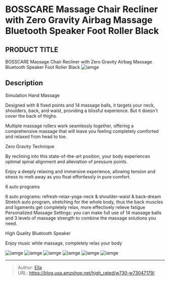 # BOSSCARE Massage Chair Recliner with Zero Gravity Airbag Massage Bluetooth Speaker Foot Roller Black


## PRODUCT TITLE 

BOSSCARE Massage Chair Recliner with Zero Gravity Airbag Massage Bluetooth Speaker Foot Roller Black
![iamge](https://b2bfiles1.gigab2b.cn/image/wkseller/5530/20220919_bb13e020e826ade424404b27a2aa05df.jpg)

## Description

Simulation Hand Massage

Designed with 8 fixed points and 14 massage balls, it targets your neck, shoulders, back, and waist, providing a blissful experience. But it doesn&#39;t cover the back of thighs.

Multiple massage rollers work seamlessly together, offering a comprehensive massage that will leave you feeling completely comforted and relaxed from head to toe.








Zero Gravity Technique

By reclining into this state-of-the-art position, your body experiences optimal spinal alignment and alleviation of pressure points.

Enjoy a deeply relaxing and immersive experience, allowing tension and stress to melt away as you float effortlessly in pure comfort.






















6 auto programs

6 auto programs: refresh-relax-yoga-neck &amp; shoulder-waist &amp; back-dream
Stretch auto program, stretching for the whole body, thus the back muscles and ligaments get completely relax, more effectively relieve fatigue
Personalized Massage Settings: you can make full use of 14 massage balls and 3 levels of massage strength to combine the massage solutions you need.








High Quality Bluetooth Speaker

Enjoy music while massage, completely relax your body










![iamge](https://b2bfiles1.gigab2b.cn/image/wkseller/5530/20220919_4915e78709bf17b2235e600c07aca8ee.jpg)
![iamge](https://b2bfiles1.gigab2b.cn/image/wkseller/5530/20220518_02047bbd89f0823940774771eeb96365.jpg)
![iamge](https://b2bfiles1.gigab2b.cn/image/wkseller/5530/20220518_057090be5096ba558561f37ade2fb2f2.jpg)
![iamge](https://b2bfiles1.gigab2b.cn/image/wkseller/5530/20220518_a20ead7d87fc95b9cc21e685acd13dac.jpg)
![iamge](https://b2bfiles1.gigab2b.cn/image/wkseller/5530/20220518_5d49ae9378ff2a6b98945b05c86f9e88.jpg)
![iamge](https://b2bfiles1.gigab2b.cn/image/wkseller/5530/20220518_5117297f0477e27139283d5341d1f55c.jpg)


---

> Author: [Ella](https://blog.usa.amzshop.net/)  
> URL: https://blog.usa.amzshop.net/high_rated/w730-w73047179/  

